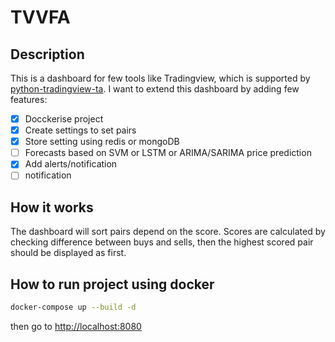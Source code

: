 # TVVFA
## Description
This is a dashboard for few tools like Tradingview, which is supported by [python-tradingview-ta](https://github.com/brian-the-dev/python-tradingview-ta).
I want to extend this dashboard by adding few features:
- [x] Docckerise project
- [x] Create settings to set pairs
- [x] Store setting using redis or mongoDB
- [ ] Forecasts based on SVM or LSTM or ARIMA/SARIMA price prediction
- [x] Add alerts/notification 
- [ ] notification 

## How it works
The dashboard will sort pairs depend on the score. Scores are calculated by checking difference between buys and sells, then the highest scored pair should be displayed as first.

## How to run project using docker
````bash
docker-compose up --build -d
````
then go to [http://localhost:8080](http://localhost:8080)
